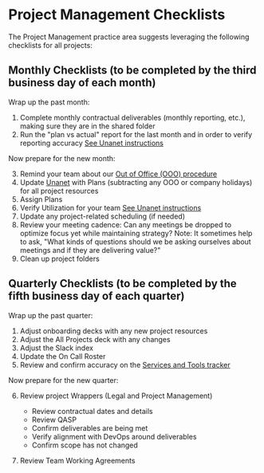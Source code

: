 # Project Management Checklists

The Project Management practice area suggests leveraging the following checklists for all projects:

## Monthly Checklists (to be completed by the third business day of each month)

Wrap up the past month:

1. Complete monthly contractual deliverables (monthly reporting, etc.), making sure they are in the shared folder
2. Run the "plan vs actual" report for the last month and in order to verify reporting accuracy [See Unanet instructions](https://guidebook.civicactions.com/en/latest/practice-areas/project-management/project-management-checklists/)

Now prepare for the new month:

3. Remind your team about our [Out of Office (OOO) procedure](https://guidebook.civicactions.com/en/latest/practice-areas/project-management/leave-requests-and-stepping-away/)
4. Update [Unanet](https://guidebook.civicactions.com/en/latest/practice-areas/project-management/project-management-checklists/) with Plans (subtracting any OOO or company holidays) for all project resources
5. Assign Plans
6. Verify Utilization for your team [See Unanet instructions](https://guidebook.civicactions.com/en/latest/practice-areas/project-management/project-management-checklists/)
7. Update any project-related scheduling (if needed)
8. Review your meeting cadence: Can any meetings be dropped to optimize focus yet while maintaining strategy?
   Note: It sometimes help to ask, "What kinds of questions should we be asking ourselves about meetings and if they are delivering value?"
8. Clean up project folders

## Quarterly Checklists (to be completed by the fifth business day of each quarter)

Wrap up the past quarter:

1. Adjust onboarding decks with any new project resources
2. Adjust the All Projects deck with any changes
3. Adjust the Slack index
4. Update the On Call Roster
5. Review and confirm accuracy on the [Services and Tools tracker](https://docs.google.com/spreadsheets/d/1yy7xSeTmTBCCaG5B-oJI3dwMN3r7tFPQ-lw79zOAdFE/edit#gid=1290653154)

Now prepare for the new quarter:

6. Review project Wrappers (Legal and Project Management)

   - Review contractual dates and details
   - Review QASP
   - Confirm deliverables are being met
   - Verify alignment with DevOps around deliverables
   - Confirm scope has not changed

7. Review Team Working Agreements

